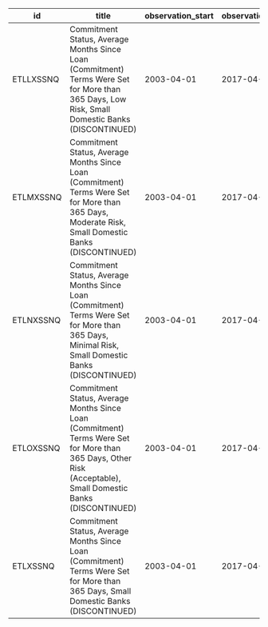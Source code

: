 | id        | title                                                                                                                                                         | observation_start   | observation_end   |
|-----------|---------------------------------------------------------------------------------------------------------------------------------------------------------------|---------------------|-------------------|
| ETLLXSSNQ | Commitment Status, Average Months Since Loan (Commitment) Terms Were Set for More than 365 Days, Low Risk, Small Domestic Banks (DISCONTINUED)                | 2003-04-01          | 2017-04-01        |
| ETLMXSSNQ | Commitment Status, Average Months Since Loan (Commitment) Terms Were Set for More than 365 Days, Moderate Risk, Small Domestic Banks (DISCONTINUED)           | 2003-04-01          | 2017-04-01        |
| ETLNXSSNQ | Commitment Status, Average Months Since Loan (Commitment) Terms Were Set for More than 365 Days, Minimal Risk, Small Domestic Banks (DISCONTINUED)            | 2003-04-01          | 2017-04-01        |
| ETLOXSSNQ | Commitment Status, Average Months Since Loan (Commitment) Terms Were Set for More than 365 Days, Other Risk (Acceptable), Small Domestic Banks (DISCONTINUED) | 2003-04-01          | 2017-04-01        |
| ETLXSSNQ  | Commitment Status, Average Months Since Loan (Commitment) Terms Were Set for More than 365 Days, Small Domestic Banks (DISCONTINUED)                          | 2003-04-01          | 2017-04-01        |